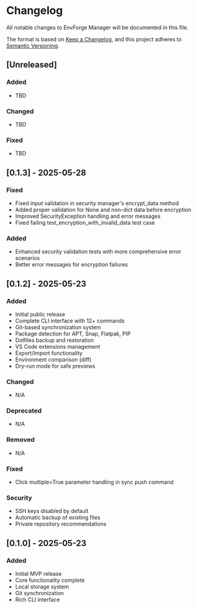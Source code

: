 # Changelog

All notable changes to EnvForge Manager will be documented in this file.

The format is based on [Keep a Changelog](https://keepachangelog.com/en/1.0.0/),
and this project adheres to [Semantic Versioning](https://semver.org/spec/v2.0.0.html).

## [Unreleased]

### Added
- TBD

### Changed
- TBD

### Fixed
- TBD

## [0.1.3] - 2025-05-28

### Fixed
- Fixed input validation in security manager's encrypt_data method
- Added proper validation for None and non-dict data before encryption
- Improved SecurityException handling and error messages
- Fixed failing test_encryption_with_invalid_data test case

### Added
- Enhanced security validation tests with more comprehensive error scenarios
- Better error messages for encryption failures

## [0.1.2] - 2025-05-23

### Added
- Initial public release
- Complete CLI interface with 12+ commands
- Git-based synchronization system
- Package detection for APT, Snap, Flatpak, PIP
- Dotfiles backup and restoration
- VS Code extensions management
- Export/Import functionality
- Environment comparison (diff)
- Dry-run mode for safe previews

### Changed
- N/A

### Deprecated
- N/A

### Removed
- N/A

### Fixed
- Click multiple=True parameter handling in sync push command

### Security
- SSH keys disabled by default
- Automatic backup of existing files
- Private repository recommendations

## [0.1.0] - 2025-05-23

### Added
- Initial MVP release
- Core functionality complete
- Local storage system
- Git synchronization
- Rich CLI interface